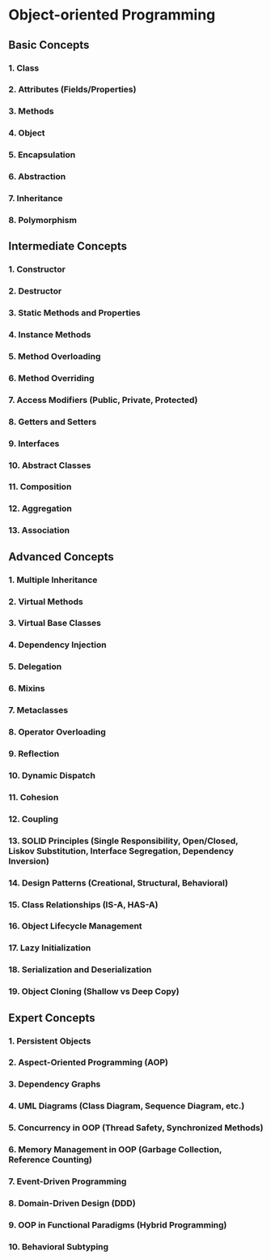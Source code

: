 # Object-oriented Programming

## Basic Concepts
### 1. Class
### 2. Attributes (Fields/Properties)
### 3. Methods
### 4. Object
### 5. Encapsulation
### 6. Abstraction
### 7. Inheritance
### 8. Polymorphism

## Intermediate Concepts
### 1. Constructor
### 2. Destructor
### 3. Static Methods and Properties
### 4. Instance Methods
### 5. Method Overloading
### 6. Method Overriding
### 7. Access Modifiers (Public, Private, Protected)
### 8. Getters and Setters
### 9. Interfaces
### 10. Abstract Classes
### 11. Composition
### 12. Aggregation
### 13. Association

## Advanced Concepts
### 1. Multiple Inheritance
### 2. Virtual Methods
### 3. Virtual Base Classes
### 4. Dependency Injection
### 5. Delegation
### 6. Mixins
### 7. Metaclasses
### 8. Operator Overloading
### 9. Reflection
### 10. Dynamic Dispatch
### 11. Cohesion
### 12. Coupling
### 13. SOLID Principles (Single Responsibility, Open/Closed, Liskov Substitution, Interface Segregation, Dependency Inversion)
### 14. Design Patterns (Creational, Structural, Behavioral)
### 15. Class Relationships (IS-A, HAS-A)
### 16. Object Lifecycle Management
### 17. Lazy Initialization
### 18. Serialization and Deserialization
### 19. Object Cloning (Shallow vs Deep Copy)


## Expert Concepts
### 1. Persistent Objects
### 2. Aspect-Oriented Programming (AOP)
### 3. Dependency Graphs
### 4. UML Diagrams (Class Diagram, Sequence Diagram, etc.)
### 5. Concurrency in OOP (Thread Safety, Synchronized Methods)
### 6. Memory Management in OOP (Garbage Collection, Reference Counting)
### 7. Event-Driven Programming
### 8. Domain-Driven Design (DDD)
### 9. OOP in Functional Paradigms (Hybrid Programming)
### 10. Behavioral Subtyping